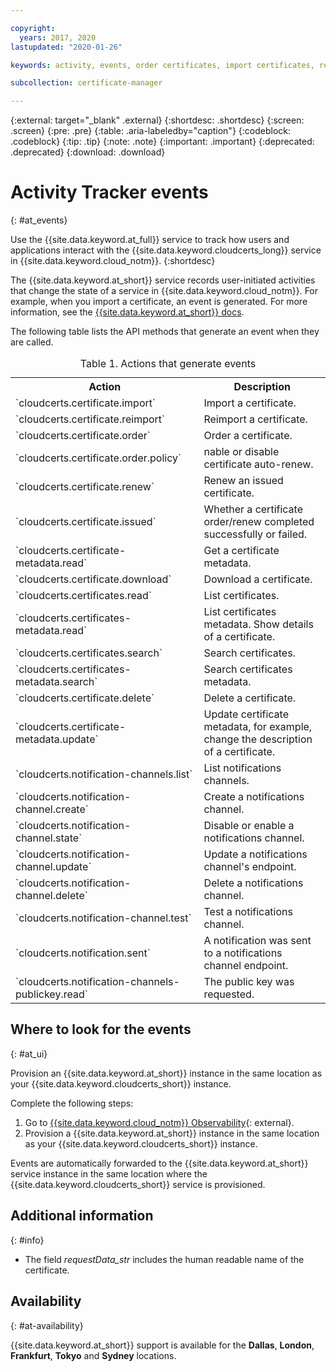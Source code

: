 ```yaml
---

copyright:
  years: 2017, 2020
lastupdated: "2020-01-26"

keywords: activity, events, order certificates, import certificates, renew certificates, list certificates, issued, search certificates, certificates, certificate metadata

subcollection: certificate-manager

---
```


{:external: target="_blank" .external}
{:shortdesc: .shortdesc}
{:screen: .screen}
{:pre: .pre}
{:table: .aria-labeledby="caption"}
{:codeblock: .codeblock}
{:tip: .tip}
{:note: .note}
{:important: .important}
{:deprecated: .deprecated}
{:download: .download}

# Activity Tracker events  
{: #at_events}

Use the {{site.data.keyword.at_full}} service to track how users and applications interact with the {{site.data.keyword.cloudcerts_long}} service in {{site.data.keyword.cloud_notm}}.
{:shortdesc}

The {{site.data.keyword.at_short}} service records user-initiated activities that change the state of a service in {{site.data.keyword.cloud_notm}}. For example, when you import a certificate, an event is generated. For more information, see the [{{site.data.keyword.at_short}} docs](/docs/services/Activity-Tracker-with-LogDNA?topic=logdnaat-getting-started#getting-started).

The following table lists the API methods that generate an event when they are called.

<table>
  <caption>Table 1. Actions that generate events</caption>
  <tr>
    <th>Action</th>
	  <th>Description</th>
  </tr>
  <tr>
    <td>`cloudcerts.certificate.import`</td>
	  <td>Import a certificate.</td>
  </tr>
  <tr>
    <td>`cloudcerts.certificate.reimport`</td>
	  <td>Reimport a certificate.</td>
  </tr>
  <tr>
    <td>`cloudcerts.certificate.order`</td>
	  <td>Order a certificate.</td>
  </tr>
  <tr>
    <td>`cloudcerts.certificate.order.policy`</td>
    <td>nable or disable certificate auto-renew.</td>
  <tr>
    <td>`cloudcerts.certificate.renew`</td>
	  <td>Renew an issued certificate.</td>
  </tr>
    <tr>
      <td>`cloudcerts.certificate.issued`</td>
  	  <td>Whether a certificate order/renew completed successfully or failed.</td>
    </tr>  
  <tr>
    <td>`cloudcerts.certificate-metadata.read`</td>
	  <td>Get a certificate metadata.</td>
  </tr>
  <tr>
    <td>`cloudcerts.certificate.download`</td>
	  <td>Download a certificate.</td>
  </tr>
  <tr>
    <td>`cloudcerts.certificates.read`</td>
	  <td>List certificates.</td>
  </tr>
  <tr>
    <td>`cloudcerts.certificates-metadata.read`</td>
	  <td>List certificates metadata. Show details of a certificate.</td>
  </tr>
  <tr>
    <td>`cloudcerts.certificates.search`</td>
	  <td>Search certificates.</td>
  </tr>
  <tr>
    <td>`cloudcerts.certificates-metadata.search`</td>
	  <td>Search certificates metadata.</td>
  </tr>
  <tr>
    <td>`cloudcerts.certificate.delete`</td>
	  <td>Delete a certificate.</td>
  </tr>
  <tr>
    <td>`cloudcerts.certificate-metadata.update`</td>
	  <td>Update certificate metadata, for example, change the description of a certificate.</td>
  </tr>
  <tr>
    <td>`cloudcerts.notification-channels.list`</td>
	  <td>List notifications channels.</td>
  </tr>
  <tr>
    <td>`cloudcerts.notification-channel.create`</td>
	  <td>Create a notifications channel.</td>
  </tr>
  <tr>
    <td>`cloudcerts.notification-channel.state`</td>
	  <td>Disable or enable a notifications channel.</td>
  </tr>
  <tr>
    <td>`cloudcerts.notification-channel.update`</td>
	  <td>Update a notifications channel's endpoint.</td>
  </tr>
  <tr>
    <td>`cloudcerts.notification-channel.delete`</td>
	  <td>Delete a notifications channel.</td>
  </tr>
  <tr>
    <td>`cloudcerts.notification-channel.test`</td>
	  <td>Test a notifications channel.</td>
  </tr>
  <tr>
    <td>`cloudcerts.notification.sent`</td>
	  <td>A notification was sent to a notifications channel endpoint.</td>
  </tr>
  <tr>
    <td>`cloudcerts.notification-channels-publickey.read`</td>
	  <td>The public key was requested.</td>
  </tr>
</table>

## Where to look for the events
{: #at_ui}

Provision an {{site.data.keyword.at_short}} instance in the same location as your {{site.data.keyword.cloudcerts_short}} instance.

Complete the following steps:

1. Go to [{{site.data.keyword.cloud_notm}} Observability](https://cloud.ibm.com/observe/){: external}.
2. Provision a {{site.data.keyword.at_short}} instance in the same location as your {{site.data.keyword.cloudcerts_short}} instance.

Events are automatically forwarded to the {{site.data.keyword.at_short}} service instance in the same location where the {{site.data.keyword.cloudcerts_short}} service is provisioned.

## Additional information
{: #info}

* The field *requestData_str* includes the human readable name of the certificate.

## Availability
{: #at-availability}

{{site.data.keyword.at_short}} support is available for the **Dallas**, **London**, **Frankfurt**, **Tokyo** and **Sydney** locations.
